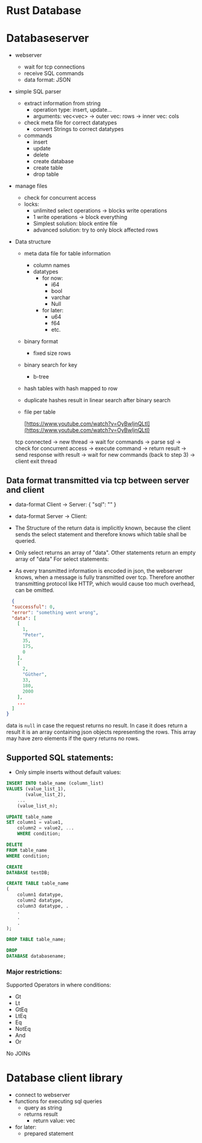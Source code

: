 # Rust Database

# Databaseserver

- webserver
    - wait for tcp connections
    - receive SQL commands
    - data format: JSON
- simple SQL parser
    - extract information from string
        - operation type: insert, update...
        - arguments: vec<vec<String>> → outer vec: rows → inner vec: cols
    - check meta file for correct datatypes
        - convert Strings to correct datatypes
    - commands
        - insert
        - update
        - delete
        - create database
        - create table
        - drop table
- manage files
    - check for concurrent access
    - locks:
        - unlimited select operations → blocks write operations
        - 1 write operations → block everything
        - Simplest solution: block entire file
        - advanced solution: try to only block affected rows
- Data structure
    - meta data file for table information
        - column names
        - datatypes
            - for now:
                - i64
                - bool
                - varchar
                - Null
            - for later:
                - u64
                - f64
                - etc.
    - binary format
        - fixed size rows
    - binary search for key
        - b-tree
    - hash tables with hash mapped to row
    - duplicate hashes result in linear search after binary search
    - file per table

      [https://www.youtube.com/watch?v=OyBwIjnQLtI](https://www.youtube.com/watch?v=OyBwIjnQLtI)

  tcp connected → new thread → wait for commands → parse sql → check for concurrent access → execute command → return
  result → send response with result → wait for new commands (back to step 3) → client exit thread

## Data format transmitted via tcp between server and client

- data-format Client -> Server:
  {
  "sql": ""
  }


- data-format Server -> Client:
- The Structure of the return data is implicitly known, because the client sends the select statement and therefore
  knows which table shall be queried.
- Only select returns an array of "data". Other statements return an empty array of "data"
  For select statements:
- As every transmitted information is encoded in json, the webserver knows, when a message is fully transmitted over
  tcp. Therefore another transmitting protocol like HTTP, which would cause too much overhead, can be omitted.

```json
  {
  "successful": 0,
  "error": "something went wrong",
  "data": [
    [
      1,
      "Peter",
      35,
      175,
      0
    ],
    [
      2,
      "Güther",
      33,
      180,
      2000
    ],
    ...
  ]
}
```

data is `null` in case the request returns no result. In case it does return a result it is an array containing json
objects representing the rows. This array may have zero elements if the query returns no rows.

## Supported SQL statements:

- Only simple inserts without default values:

```sql
INSERT INTO table_name (column_list)
VALUES (value_list_1),
       (value_list_2),
    ...
    (value_list_n);
```

```sql
UPDATE table_name
SET column1 = value1,
    column2 = value2, ...
    WHERE condition; 
```

```sql
DELETE
FROM table_name
WHERE condition;
```

```sql
CREATE
DATABASE testDB;
```

```sql
CREATE TABLE table_name
(
    column1 datatype,
    column2 datatype,
    column3 datatype, .
    .
    .
    .
); 
```

```sql
DROP TABLE table_name; 
```

```sql
DROP
DATABASE databasename; 
```

### Major restrictions:

Supported Operators in where conditions:

- Gt
- Lt
- GtEq
- LtEq
- Eq
- NotEq
- And
- Or

No JOINs

# Database client library

- connect to webserver
- functions for executing sql queries
    - query as string
    - returns result
        - return value: vec<Struct>
- for later:
    - prepared statement